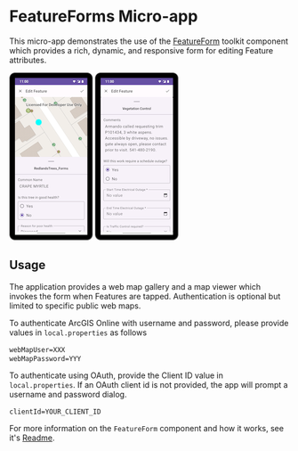# FeatureForms Micro-app

This micro-app demonstrates the use of the [FeatureForm](../../toolkit/featureforms/README.md) toolkit component which provides a rich, dynamic, and responsive form
for editing Feature attributes.

![Screenshot](screenshot2.png) ![Screenshot](screenshot3.png)

## Usage

The application provides a web map gallery and a map viewer which invokes the form when Features are tapped.
Authentication is optional but limited to specific public web maps.

To authenticate ArcGIS Online with username and password, please provide values in `local.properties` as follows

```
webMapUser=XXX
webMapPassword=YYY
```

To authenticate using OAuth, provide the Client ID value in `local.properties`. If an OAuth client id
is not provided, the app will prompt a username and password dialog.

```
clientId=YOUR_CLIENT_ID
```

For more information on the `FeatureForm` component and how it works, see it's [Readme](../../toolkit/featureforms/README.md).
